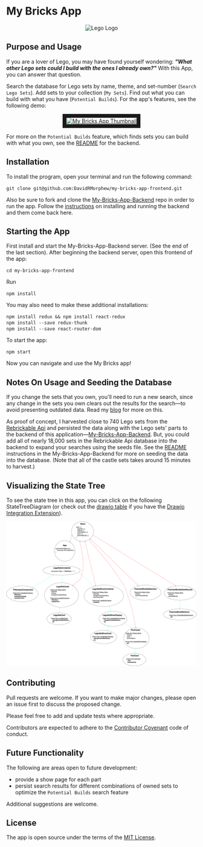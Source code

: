 # My Bricks App
<div align="center">
    <img src="https://upload.wikimedia.org/wikipedia/commons/2/24/LEGO_logo.svg" alt="Lego Logo"/>
</div>

## Purpose and Usage

If you are a lover of Lego, you may have found yourself wondering: ***"What other Lego sets could I build with the ones I already own?"***
With this App, you can answer that question.

Search the database for Lego sets by name, theme, and set-number (`Search Lego Sets`). Add sets to your collection (`My Sets`). Find out what you can build with what you have (`Potential Builds`). For the app's features, see the following demo: 

<div align="center">
    <a href="https://www.youtube.com/watch?feature=player_embedded&v=45j-xHOpQgM" target="_blank">
        <img src="http://img.youtube.com/vi/45j-xHOpQgM/0.jpg" alt="My Bricks App Thumbnail" width="400" height="300" border="10" />
    </a>
</div> 

For more on the `Potential Builds` feature, which finds sets you can build with what you own, see the [README](https://github.com/DavidRMorphew/my-bricks-app-backend/blob/main/README.md) for the backend. 

## Installation
To install the program, open your terminal and run the following command:

```
git clone git@github.com:DavidRMorphew/my-bricks-app-frontend.git
```

Also be sure to fork and clone the [My-Bricks-App-Backend](https://github.com/DavidRMorphew/my-bricks-app-backend) repo in order to run the app. Follow the [instructions](https://github.com/DavidRMorphew/my-bricks-app-backend/blob/main/README.md) on installing and running the backend and them come back here.

## Starting the App

First install and start the My-Bricks-App-Backend server. (See the end of the last section). After beginning the backend server, open this frontend of the app:

```
cd my-bricks-app-frontend
```
Run
```
npm install
```
You may also need to make these additional installations:
```
npm install redux && npm install react-redux
npm install --save redux-thunk
npm install --save react-router-dom
```

To start the app:
```
npm start
```

Now you can navigate and use the My Bricks app!

## Notes On Usage and Seeding the Database

If you change the sets that you own, you'll need to run a new search, since any change in the sets you own clears out the results for the search—to avoid presenting outdated data. Read my [blog](https://davidrmorphew.medium.com/using-switch-case-in-react-redux-to-make-state-change-dependencies-8ade636a4e39) for more on this.

As proof of concept, I harvested close to 740 Lego sets from the [Rebrickable Api](https://rebrickable.com/api/v3/docs/) and persisted the data along with the Lego sets' parts to the backend of this application—[My-Bricks-App-Backend](https://github.com/DavidRMorphew/my-bricks-app-backend). But, you could add all of nearly 18,000 sets in the Rebrickable Api database into the backend to expand your searches using the seeds file. See the [README](https://github.com/DavidRMorphew/my-bricks-app-backend/blob/main/README.md) instructions in the My-Bricks-App-Backend for more on seeding the data into the database. (Note that all of the castle sets takes around 15 minutes to harvest.)

## Visualizing the State Tree

To see the state tree in this app, you can click on the following StateTreeDiagram (or check out the [drawio table](https://github.com/DavidRMorphew/my-bricks-app-frontend/blob/main/StateTreeDiagram.drawio) if you have the [Drawio Integration Extension](https://marketplace.visualstudio.com/items?itemName=hediet.vscode-drawio)).

![State Tree Diagram](StateTreeDiagram.png)

## Contributing

Pull requests are welcome. If you want to make major changes, please open an issue first to discuss the proposed change.

Please feel free to add and update tests where appropriate.

Contributors are expected to adhere to the [Contributor Covenant](https://www.contributor-covenant.org/) code of conduct.

## Future Functionality

The following are areas open to future development:
- provide a show page for each part
- persist search results for different combinations of owned sets to optimize the `Potential Builds` search feature

Additional suggestions are welcome.

## License
The app is open source under the terms of the [MIT License](https://github.com/DavidRMorphew/my-bricks-app-frontend/blob/main/LICENSE.txt).